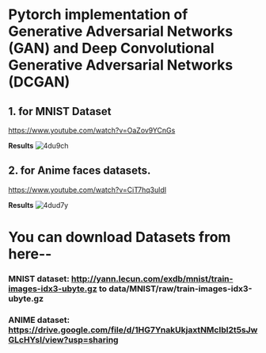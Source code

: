 

# Pytorch implementation of Generative Adversarial Networks (GAN) and Deep Convolutional Generative Adversarial Networks (DCGAN)
## 1. for  MNIST Dataset 
https://www.youtube.com/watch?v=OaZov9YCnGs

**Results**
![4du9ch](https://user-images.githubusercontent.com/44031169/92254612-c8665c00-eeee-11ea-8d63-107ccc69b171.gif)

## 2. for  Anime faces datasets.
https://www.youtube.com/watch?v=CiT7hq3uldI

**Results**
![4dud7y](https://user-images.githubusercontent.com/44031169/92255060-6c500780-eeef-11ea-8ee9-4f8ef18e7722.gif)



# You can download Datasets from here--

  ### MNIST dataset: http://yann.lecun.com/exdb/mnist/train-images-idx3-ubyte.gz to data/MNIST/raw/train-images-idx3-ubyte.gz
  ### ANIME dataset: https://drive.google.com/file/d/1HG7YnakUkjaxtNMclbl2t5sJwGLcHYsI/view?usp=sharing

